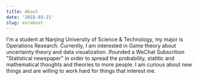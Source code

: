 ```yaml
---
title: About
date: '2018-03-21'
slug: en/about
---
```

I'm a student at Nanjing University of Science & Technology,
my major is Operations Research.
Currently, I am interested in Game theory about uncertainty theory and data visualization.
Ifounded a WeChat Subscrition "Statistical newspaper" in order to spread the probability, statitic and mathematical thoughts and theories to more people.
I am curious about new things and are willing to work hard for things that interest me.